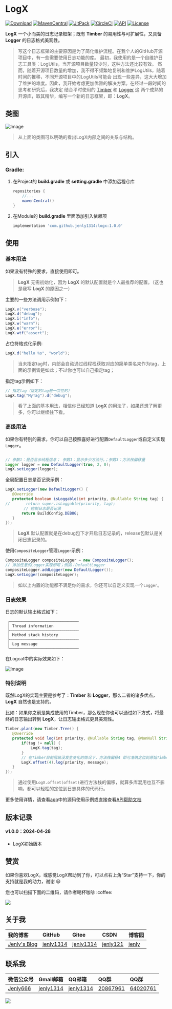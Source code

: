 # LogX

[![Download](https://img.shields.io/badge/download-App-blue.svg)](https://raw.githubusercontent.com/jenly1314/LogX/master/app/release/app-release.apk)
[![MavenCentral](https://img.shields.io/maven-central/v/com.github.jenly1314/logx)](https://repo1.maven.org/maven2/com/github/jenly1314/logx)
[![JitPack](https://jitpack.io/v/jenly1314/LogX.svg)](https://jitpack.io/#jenly1314/LogX)
[![CircleCI](https://circleci.com/gh/jenly1314/LogX.svg?style=svg)](https://circleci.com/gh/jenly1314/LogX)
[![API](https://img.shields.io/badge/API-21%2B-blue.svg?style=flat)](https://android-arsenal.com/api?level=21)
[![License](https://img.shields.io/badge/license-Apche%202.0-blue.svg)](http://www.apache.org/licenses/LICENSE-2.0)

**LogX** 一个小而美的日志记录框架；既有 **Timber** 的易用性与可扩展性，又具备 **Logger** 的日志格式美观性。

>写这个日志框架的主要原因是为了简化维护流程。在我个人的GitHub开源项目中，有一些需要使用日志功能的库。
>最初，我使用的是一个自维护日志工具类：LogUtils，当开源项目数量较少时，这种方法还比较有效。
>然而，随着开源项目数量的增加，我不得不频繁地复制和维护LogUtils，随着时间的推移，不同开源项目中的LogUtils可能会
>出现一些差异，这大大增加了维护的难度。因此，我开始考虑更加优雅的解决方案。在经过一段时间的思考和研究后，我决定
>结合平时使用的 [Timber](https://github.com/JakeWharton/timber) 和 [Logger](https://github.com/orhanobut/logger) 这
>两个成熟的开源库，取其精华，编写一个新的日志框架，即：**LogX**。

## 类图

![Image](art/logx_uml.png)

> 从上面的类图可以明确的看出LogX内部之间的关系与结构。

## 引入

### Gradle:

1. 在Project的 **build.gradle** 或 **setting.gradle** 中添加远程仓库

    ```gradle
    repositories {
        //...
        mavenCentral()
    }
    ```

2. 在Module的 **build.gradle** 里面添加引入依赖项

    ```gradle
    implementation 'com.github.jenly1314:logx:1.0.0'
    ```

## 使用

### 基本用法

如果没有特殊的要求，直接使用即可。

> **LogX** 无需初始化，因为 **LogX** 的默认配置就是个人最推荐的配置。（这也是我写 **LogX** 的原因之一）

主要的一些方法调用示例如下：

```java
LogX.v("verbose");
LogX.d("debug");
LogX.i("info");
LogX.w("warn");
LogX.e("error");
LogX.wtf("assert");

```

占位符格式化示例:

```java
LogX.d("hello %s", "world");
```

> 当未指定tag时，内部会自动通过线程栈获取对应的简单类名来作为tag，上面的示例皆是如此；不过你也可以自己指定tag；

指定tag示例如下：

```java
// 指定tag（指定的tag是一次性的）
LogX.tag("MyTag").d("debug");
```

> 看了上面的基本用法，相信你已经知道 **LogX** 的用法了，如果还想了解更多，你可以继续往下看。

### 高级用法

如果你有特别的需求，你可以自己按照喜好进行配置`DefaultLogger`或自定义实现`Logger`。

```java

// 参数1：是否显示线程信息； 参数1：显示多少方法行，；参数3：方法栈偏移量
Logger logger = new DefaultLogger(true, 2, 0);
LogX.setLogger(logger);

```

全局配置日志是否记录示例：

```java
LogX.setLogger(new DefaultLogger() {
   @Override
   protected boolean isLoggable(int priority, @Nullable String tag) {
//       return super.isLoggable(priority, tag);
        // 控制日志是否记录
       return BuildConfig.DEBUG;
   }
});
```
> **LogX** 默认配置就是在debug包下才开启日志记录的，release包默认是关闭日志记录的。

使用`CompositeLogger`管理`Logger`示例：
```java
CompositeLogger compositeLogger = new CompositeLogger();
// 添加任意的Logger实现即可；例如：DefaultLogger
compositeLogger.addLogger(new DefaultLogger());
LogX.setLogger(compositeLogger);
```

> 如以上内置的功能都不满足你的需求，你还可以自定义实现一个`Logger`。

### 日志效果

日志的默认输出格式如下：

```
 ┌──────────────────────────────
 │ Thread information
 ├┄┄┄┄┄┄┄┄┄┄┄┄┄┄┄┄┄┄┄┄┄┄┄┄┄┄┄┄┄┄
 │ Method stack history
 ├┄┄┄┄┄┄┄┄┄┄┄┄┄┄┄┄┄┄┄┄┄┄┄┄┄┄┄┄┄┄
 │ Log message
 └──────────────────────────────
```
在Logcat中的实际效果如下：

![Image](art/logx_output.png)

### 特别说明

既然LogX的实现主要是参考了：**Timber** 和 **Logger**，那么二者的诸多优点，**LogX** 自然也是支持的。

比如：如果你之前是集成使用的Timber，那么现在你也可以通过如下方式，将最终的日志输出转到 **LogX**，让日志输出格式更具美观性。
```java
Timber.plant(new Timber.Tree() {
   @Override
   protected void log(int priority, @Nullable String tag, @NonNull String message, @Nullable Throwable throwable) {
       if(tag != null) {
           LogX.tag(tag);
       }
       // 在Timber目前层级没发生变化的情况下，方法栈偏移4 即可准确定位到原始Timber调用的代码所在行。（这里不需要throwable，因为message里面已经包含了）
       LogX.offset(4).log(priority, message);
   }
});

```

> 通过使用`LogX.offset(offset)`进行方法栈的偏移，就算多库混用也互不影响，都可以轻松的定位到日志具体的代码行。

更多使用详情，请查看[app](app)中的源码使用示例或直接查看[API帮助文档](https://jitpack.io/com/github/jenly1314/LogX/latest/javadoc/)

## 版本记录

#### v1.0.0：2024-04-28

* LogX初始版本

## 赞赏

如果你喜欢LogX，或感觉LogX帮助到了你，可以点右上角“Star”支持一下，你的支持就是我的动力，谢谢 :smiley:
<p>您也可以扫描下面的二维码，请作者喝杯咖啡 :coffee:

<div>
   <img src="https://jenly1314.github.io/image/page/rewardcode.png">
</div>

## 关于我

| 我的博客                                                                                | GitHub                                                                                  | Gitee                                                                                 | CSDN                                                                                | 博客园                                                                           |
|:------------------------------------------------------------------------------------|:----------------------------------------------------------------------------------------|:--------------------------------------------------------------------------------------|:------------------------------------------------------------------------------------|:------------------------------------------------------------------------------|
| <a title="我的博客" href="https://jenly1314.github.io" target="_blank">Jenly's Blog</a> | <a title="GitHub开源项目" href="https://github.com/jenly1314" target="_blank">jenly1314</a> | <a title="Gitee开源项目" href="https://gitee.com/jenly1314" target="_blank">jenly1314</a> | <a title="CSDN博客" href="http://blog.csdn.net/jenly121" target="_blank">jenly121</a> | <a title="博客园" href="https://www.cnblogs.com/jenly" target="_blank">jenly</a> |

## 联系我

| 微信公众号                                                   | Gmail邮箱                                                                          | QQ邮箱                                                                              | QQ群                                                                                                                       | QQ群                                                                                                                       |
|:--------------------------------------------------------|:---------------------------------------------------------------------------------|:----------------------------------------------------------------------------------|:--------------------------------------------------------------------------------------------------------------------------|:--------------------------------------------------------------------------------------------------------------------------|
| [Jenly666](http://weixin.qq.com/r/wzpWTuPEQL4-ract92-R) | <a title="给我发邮件" href="mailto:jenly1314@gmail.com" target="_blank">jenly1314</a> | <a title="给我发邮件" href="mailto:jenly1314@vip.qq.com" target="_blank">jenly1314</a> | <a title="点击加入QQ群" href="https://qm.qq.com/cgi-bin/qm/qr?k=6_RukjAhwjAdDHEk2G7nph-o8fBFFzZz" target="_blank">20867961</a> | <a title="点击加入QQ群" href="https://qm.qq.com/cgi-bin/qm/qr?k=Z9pobM8bzAW7tM_8xC31W8IcbIl0A-zT" target="_blank">64020761</a> |

<div>
   <img src="https://jenly1314.github.io/image/page/footer.png">
</div>
   
